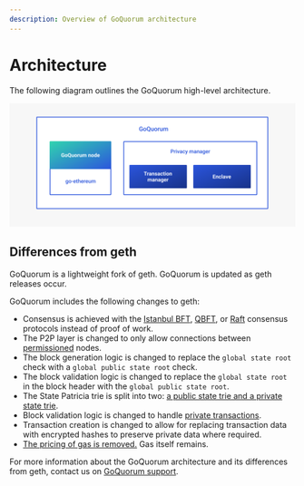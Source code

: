 ```yaml
---
description: Overview of GoQuorum architecture
---
```


# Architecture

The following diagram outlines the GoQuorum high-level architecture.

![GoQuorum Architecture diagram](../images/Quorum%20Design.png)

## Differences from geth

GoQuorum is a lightweight fork of geth.
GoQuorum is updated as geth releases occur.

GoQuorum includes the following changes to geth:

* Consensus is achieved with the [Istanbul BFT](../configure-and-manage/configure/consensus-protocols/ibft.md),
  [QBFT](../configure-and-manage/configure/consensus-protocols/qbft.md), or [Raft](../configure-and-manage/configure/consensus-protocols/raft.md)
  consensus protocols instead of proof of work.
* The P2P layer is changed to only allow connections between [permissioned](permissions-overview.md) nodes.
* The block generation logic is changed to replace the `global state root` check with a `global public state root` check.
* The block validation logic is changed to replace the `global state root` in the block header with the `global public state root`.
* The State Patricia trie is split into two: [a public state trie and a private state trie](privacy/privacy.md#public-and-private-state).
* Block validation logic is changed to handle [private transactions](privacy/private-and-public.md#private-transactions).
* Transaction creation is changed to allow for replacing transaction data with encrypted hashes to preserve private data
  where required.
* [The pricing of gas is removed.](free-gas-network.md) Gas itself remains.

For more information about the GoQuorum architecture and its differences from geth, contact us on [GoQuorum support](../../support.md).
